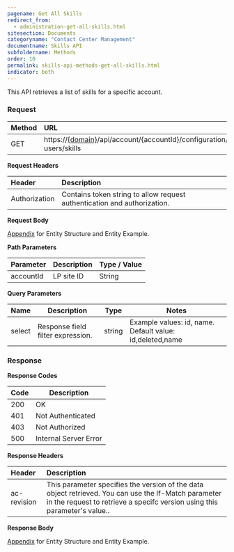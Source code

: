 ```yaml
---
pagename: Get All Skills
redirect_from:
  - administration-get-all-skills.html
sitesection: Documents
categoryname: "Contact Center Management"
documentname: Skills API
subfoldername: Methods
order: 10
permalink: skills-api-methods-get-all-skills.html
indicator: both
---
```


This API retrieves a list of skills for a specific account.

### Request

 |Method           |        URL |
 |:-------          |       :------     |
| GET | https://[{domain}](/agent-domain-domain-api.html)/api/account/{accountId}/configuration/le-users/skills |

**Request Headers**

 |Header      |             Description |
| :-------       |          :------     |
 |Authorization | Contains token string to allow request authentication and authorization. |

**Request Body**

[Appendix](administration-skills-appendix.html) for Entity Structure and Entity Example.

**Path Parameters**

| Parameter   |  Description   |   Type / Value  |
 |:---------- |  :------------- |  :-------------  |
| accountId |    LP site ID    |   String  |

 **Query Parameters**

 | Name            | Description                                                                 | Type    | Notes                                          |
 |-----------------|------------------------------------------------------------------------------|---------|------------------------------------------------|
 | select          | Response field filter expression.                           | string  | Example values: id, name. Default value: id,deleted,name  |


### Response

**Response Codes**

| Code | Description           |
|------|-----------------------|
| 200  | OK                    |
| 401  | Not Authenticated     |
| 403  | Not Authorized        |
| 500  | Internal Server Error |

**Response Headers**

 |Header  |Description |
| :-------  | :-----  |
| ac-revision | This parameter specifies the version of the data object retrieved. You can use the If-Match parameter in the request to retrieve a specifc version using this parameter's value.. |

**Response Body**

[Appendix](administration-skills-appendix.html) for Entity Structure and Entity Example.
